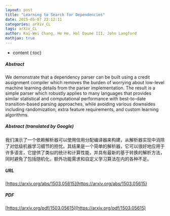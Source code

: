 ```yaml
---
layout: post
title: "Learning to Search for Dependencies"
date: 2015-05-07 22:12:11
categories: arXiv_CL
tags: arXiv_CL
author: Kai-Wei Chang, He He, Hal Daumé III, John Langford
mathjax: true
---
```


* content
{:toc}

##### Abstract
We demonstrate that a dependency parser can be built using a credit assignment compiler which removes the burden of worrying about low-level machine learning details from the parser implementation. The result is a simple parser which robustly applies to many languages that provides similar statistical and computational performance with best-to-date transition-based parsing approaches, while avoiding various downsides including randomization, extra feature requirements, and custom learning algorithms.

##### Abstract (translated by Google)
我们演示了一个依赖解析器可以使用信用分配编译器来构建，从解析器实现中消除了对低级机器学习细节的担忧。其结果是一个简单的解析器，它可以很好地应用于许多语言，它提供了类似的统计和计算性能，并具有最新的基于转换的解析方法，同时避免了包括随机化，额外功能需求和自定义学习算法在内的各种不足。

##### URL
[https://arxiv.org/abs/1503.05615](https://arxiv.org/abs/1503.05615)

##### PDF
[https://arxiv.org/pdf/1503.05615](https://arxiv.org/pdf/1503.05615)


